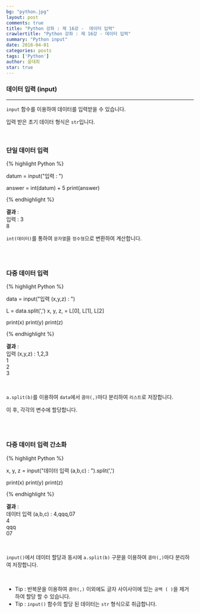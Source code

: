 ```yaml
---
bg: "python.jpg"
layout: post
comments: true
title: "Python 강좌 : 제 16강 -  데이터 입력"
crawlertitle: "Python 강좌 : 제 16강 - 데이터 입력"
summary: "Python input"
date: 2018-04-01
categories: posts
tags: ['Python']
author: 윤대희
star: true
---
```


### 데이터 입력 (input) ###
----------
`input` 함수를 이용하여 데이터를 입력받을 수 있습니다.

입력 받은 초기 데이터 형식은 `str`입니다.

<br>

<h3>단일 데이터 입력</h3>
{% highlight Python %}

datum = input("입력 : ")

answer = int(datum) + 5
print(answer)

{% endhighlight %}

**결과**
:    
입력 : 3<br>
8

`int(데이터)`를 통하여 `문자열`을 `정수형`으로 변환하여 계산합니다.

<br>
<br>

<h3>다중 데이터 입력</h3>
{% highlight Python %}

data = input("입력 (x,y,z) : ")

L = data.split(',')
x, y, z, = L[0], L[1], L[2]

print(x)
print(y)
print(z)

{% endhighlight %}

**결과**
:    
입력 (x,y,z) : 1,2,3<br>
1<br>
2<br>
3

<br>

`a.split(b)`를 이용하여 `data`에서 `콤마(,)`마다 분리하여 `리스트`로 저장합니다.

이 후, 각각의 변수에 할당합니다.

<br>
<br>

<h3>다중 데이터 입력 간소화</h3>
{% highlight Python %}

x, y, z = input("데이터 입력 (a,b,c) : ").split(',')

print(x)
print(y)
print(z)

{% endhighlight %}

**결과**
:    
데이터 입력 (a,b,c) : 4,qqq,07<br>
4<br>
qqq<br>
07

<br>

`input()`에서 데이터 할당과 동시에 `a.split(b)` 구문을 이용하여 `콤마(,)`마다 분리하여 저장합니다.

<br>

* Tip : 반복문을 이용하여 `콤마(,)` 이외에도 글자 사이사이에 있는 `공백 ( )`을 제거하여 할당 할 수 있습니다.
* Tip : `input()` 함수의 할당 된 데이터는 `str` 형식으로 취급합니다.
